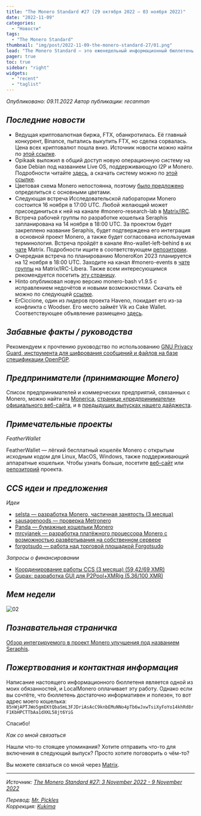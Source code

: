 ```yaml
---
title: "The Monero Standard #27 (29 октября 2022 — 03 ноября 2022)"
date: "2022-11-09"
categories:
  - "Новости"
tags:
  - "The Monero Standard"
thumbnail: "img/post/2022-11-09-the-monero-standard-27/01.png"
lead: "The Monero Standard — это еженедельный информационный бюллетень от p2p торговой платформы LocalMonero обо всём, что касается Monero."
pager: true
toc: true
sidebar: "right"
widgets:
  - "recent"
  - "taglist"
---
```


_Опубликовано: 09.11.2022_
_Автор публикации: recanman_

## _Последние новости_

- Ведущая криптовалютная биржа, FTX, обанкротилась. Её главный конкурент, Binance, пытались выкупить FTX, но сделка сорвалась. Цена всех криптовалют пошла вниз. Источник новости можно найти по [этой ссылке](https://nitter.it/binance/status/1590449161069268992#m).
- Opikaak выложил в общий доступ новую операционную систему на базе Debian под названием Live OS, поддерживающую I2P и Monero. Подробности читайте [здесь](https://libreddit.de/yqnary/), а скачать систему можно по [этой ссылке](magnet:?xt=urn:btih:8a64853c44f03bc456a89db68c4340dbfc6b3385&dn=I2P-LiveOS&tr=udp%3a%2f%2ftracker.opentrackr.org%3a1337%2fannounce&tr=http%3a%2f%2ftracker.opentrackr.org%3a1337%2fannounce&tr=udp%3a%2f%2fopentracker.i2p.rocks%3a6969%2fannounce&tr=https%3a%2f%2fopentracker.i2p.rocks%3a443%2fannounce&tr=udp%3a%2f%2fopen.demonii.com%3a1337%2fannounce).
- Цветовая схема Monero непостоянна, поэтому [было предложено](https://github.com/monero-project/meta/issues/752) определиться с основными цветами.
- Следующая встреча Исследовательской лаборатории Monero состоится 16 ноября в 17:00 UTC. Любой желающий может присоединиться к ней на канале #monero-research-lab в [Matrix/IRC](https://matrix.to/#/#monero-community:monero.social).
- Встреча рабочей группы по разработке кошелька Seraphis запланирована на 14 ноября в 18:00 UTC. За проектом будет закреплено название Seraphis, будет подтверждена его интеграция в основной проект Monero, а также будет согласована используемая терминология. Встреча пройдёт в канале #no-wallet-left-behind в их [чате](https://matrix.to/#/#no-wallet-left-behind:haveno.network/) Matrix. Подробности ищите в соответствующем [репозитории](https://github.com/seraphis-migration).
- Очередная встреча по планированию MoneroKon 2023 планируется на 12 ноября в 18:00 UTC. Заходите на канал #monero-events в [чате группы](https://matrix.to/#/#monero-events:monero.social) на Matrix/IRC-Libera. Также всем интересующимся рекомендуется посетить [эту страницу](https://github.com/monero-project/meta/issues/749).
- Hinto опубликовал новую версию monero-bash v1.9.5 с исправлением недочётов и новыми возможностями. Скачать её можно по следующей [ссылке](https://github.com/hinto-janaiyo/monero-bash/releases/tag/v1.9.5).
- ErCiccione, один из лидеров проекта Haveno, покидает его из-за конфликта с Woodser. Его место займёт Vik из Cake Wallet. Соответствующее объявление размещено [здесь](https://haveno.exchange/blog/erciccione-leaves-core-team/).

## _Забавные факты / руководства_

Рекомендуем к прочтению руководство по использованию [GNU Privacy Guard, инструмента для шифрования сообщений и файлов на базе спецификации OpenPGP](https://monero.observer/cypherpunk-transmission-004-gpg-encrypted-communication/).

## _Предприниматели (принимающие Monero)_

Список предпринимателей и коммерческих предприятий, связанных с Monero, можно найти на [Monerica](https://monerica.com/), [странице «предприниматели» официального веб-сайта](https://getmonero.org/community/merchants/), и в [предыдущих выпусках нашего дайджеста](https://localmonero.co/nojs/the-monero-standard).

## _Примечательные проекты_

*FeatherWallet*

FeatherWallet — лёгкий бесплатный кошелёк Monero с открытым исходным кодом для Linux, MacOS, Windows, также поддерживающий аппаратные кошельки. Чтобы узнать больше, посетите [веб-сайт](https://featherwallet.org/) или [репозиторий](https://github.com/feather-wallet/feather) проекта.

## _CCS идеи и предложения_

*Идеи*

- [selsta — разработка Monero, частичная занятость (3 месяца)](https://repo.getmonero.org/monero-project/ccs-proposals/-/merge_requests/354)
- [sausagenoods — проверка Metronero](https://repo.getmonero.org/monero-project/ccs-proposals/-/merge_requests/353)
- [Panda — бумажные кошельки Monero](https://repo.getmonero.org/monero-project/ccs-proposals/-/merge_requests/352)
- [mrcyjanek — разработка платёжного процессора Monero с возможностью развёртывания на собственном сервере](https://repo.getmonero.org/monero-project/ccs-proposals/-/merge_requests/345)
- [forgotsudo — работа над торговой площадкой Forgotsudo](https://repo.getmonero.org/monero-project/ccs-proposals/-/merge_requests/340)

*Запросы о финансировании*

- [Координирование работы CCS (3 месяца) (59,42/69 XMR)](https://ccs.getmonero.org/proposals/plowsof-com-rel.html)
- [Gupax: разработка GUI для P2Pool+XMRig (5,36/100 XMR)](https://ccs.getmonero.org/proposals/gupax.html)

## *Мем недели*

![02](/img/post/2022-11-09-the-monero-standard-27/02.png)

## _Познавательная страничка_

[Обзор интегрируемого в проект Monero улучшения под названием Seraphis](https://yewtu.be/watch?v=EhqHyaqC8-c).

## _Пожертвования и контактная информация_

Написание настоящего информационного бюллетеня является одной из моих обязанностей, и LocalMonero оплачивает эту работу. Однако если вы сочтёте, что бюллетень достаточно информативен и полезен, то вот адрес моего кошелька:  
`85nWjAPTJWo5gmEKtQbaSmL3FJDriAsAcC9knbEMuNNo4pTb6wJxwTsiXyFoYo14khRd8rF1KbHPCTTbAa1dXKL58jt6YiG`

Спасибо!

*Как со мной связаться*

Нашли что-то стоящее упоминания? Хотите отправить что-то для включения в следующий выпуск? Просто хотите поговорить о чём-то?

Вы можете связаться со мной через [Matrix](https://matrix.to/#/@recanman:agoradesk.com).

---

_Источник: [The Monero Standard #27: 3 November 2022 - 9 November 2022](https://localmonero.co/the-monero-standard/weekly/27)_

_Перевод: [Mr. Pickles](https://t.me/v1docq47)_  
_Коррекция: [Kukima](https://t.me/Kukima)_
